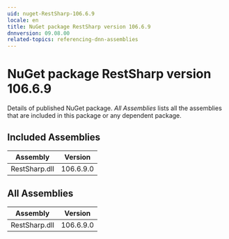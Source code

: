 ```yaml
---
uid: nuget-RestSharp-106.6.9
locale: en
title: NuGet package RestSharp version 106.6.9
dnnversion: 09.08.00
related-topics: referencing-dnn-assemblies
---
```


# NuGet package RestSharp version 106.6.9
Details of published NuGet package.
*All Assemblies* lists all the assemblies that are included in this package or any dependent package.

## Included Assemblies

|Assembly|Version|
|---|---|
|RestSharp.dll|106.6.9.0|

## All Assemblies

|Assembly|Version|
|---|---|
|RestSharp.dll|106.6.9.0|

